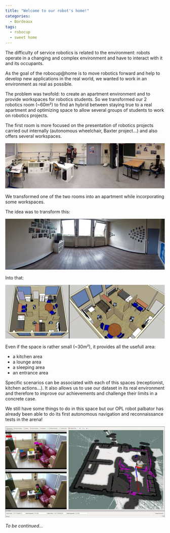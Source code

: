 ```yaml
---
title: "Welcome to our robot's home!"
categories:
  - Bordeaux
tags:
  - robocup
  - sweet home
---
```


The difficulty of service robotics is related to the environment: robots operate in a changing and complex environment and have to interact with it and its occupants.

As the goal of the robocup@home is to move robotics forward and help to develop new applications in the real world, we wanted to work in an environment as real as possible.

The problem was twofold: to create an apartment environment and to provide workspaces for robotics students. So we transformed our 2 robotics room (~60m²) to find an hybrid between staying true to a real apartment and optimizing space to allow several groups of students to work on robotics projects.

The first room is more focused on the presentation of robotics projects carried out internally (autonomous wheelchair, Baxter project...) and also offers several workspaces.

![robotic_room](/assets/images/articles/robotic_arena/robotic_room_xs.jpg)

We transformed one of the two rooms into an apartment while incorporating some workspaces.

The idea was to transform this:

![arena_clean](/assets/images/articles/robotic_arena/robotic_arena_empty.jpg)

Into that:

![arema_sketchup](/assets/images/articles/robotic_arena/robotic_arena_model.png)

Even if the space is rather small (~30m²), it provides all the usefull area:

* a kitchen area
* a lounge area
* a sleeping area
* an entrance area

Specific scenarios can be associated with each of this spaces (receptionist, kitchen actions...). It also allows us to use our dataset in its real environment and therefore to improve our achievements and challenge their limits in a concrete case.

We still have some things to do in this space but our OPL robot palbator has already been able to do its first autonomous navigation and reconnaissance tests in the arena!

![palbator_demo_picture](/assets/images/articles/robotic_arena/PAL_demo_screenshot.png)

*To be continued...*
